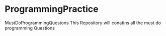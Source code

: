 # ProgrammingPractice
MustDoProgrammingQuestons
This Repository will conatins all the must do programming Questions
